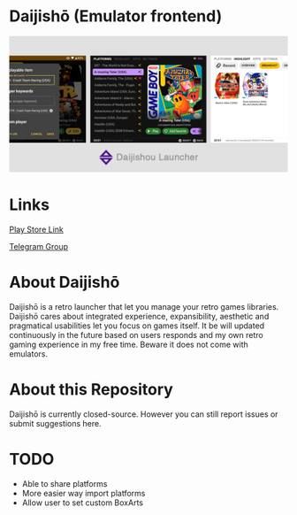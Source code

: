 # Daijishō (Emulator frontend)
![](/imgs/cover.png)

# Links
[Play Store Link](https://play.google.com/store/apps/details?id=com.magneticchen.daijishou)

[Telegram Group](https://t.me/daijishou)

# About Daijishō
Daijishō is a retro launcher that let you manage your retro games libraries. Daijishō cares about integrated experience, expansibility, aesthetic and pragmatical usabilities let you focus on games itself. It be will updated continuously in the future based on users responds and my own retro gaming experience in my free time. Beware it does not come with emulators.

# About this Repository
Daijishō is currently closed-source. However you can still report issues or submit suggestions here.

# TODO
- Able to share platforms
- More easier way import platforms 
- Allow user to set custom BoxArts
